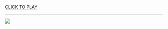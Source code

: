 
<a href="https://premium76.site?title=unblocked_computer_games&ref=13M">CLICK TO PLAY</a></h3>
<hr>

<a href="https://premium76.site?title=unblocked_computer_games&ref=13M"><img src="https://clearcache.store/games.png"></a>


